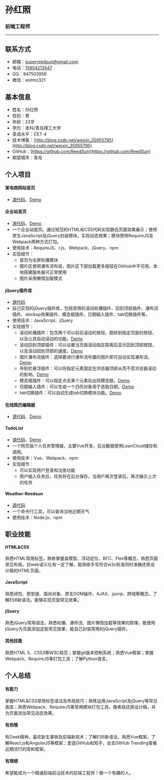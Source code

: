 # 孙红照
### 前端工程师
---
## 联系方式
- 邮箱：[superreedsun@gmail.com](mailto:superreedsun@gmail.com)
- 电话：[15854213547](tel:15854213547)
- QQ：947503956
- 微信：wstmz321

## 基本信息
- 姓名：孙红照
- 性别：男
- 年龄：23岁
- 学历：本科/青岛理工大学
- 英语水平：CET-4
- 技术博客：[http://blog.csdn.net/weixin_35955795](http://blog.csdn.net/weixin_35955795)
- GitHub：[https://github.com/ReedSun](https://github.com/ReedSun)
- 期望城市：青岛

## 个人项目
#### 某电商网站首页
- [源代码]()、[Demo]()

#### 企业站首页
- [源代码](https://github.com/ReedSun/Typiacl-website-product-page)、[Demo](https://reedsun.github.io/Typiacl-website-product-page/page2/FC%20Barcelona.html)
- 一个企业站首页。通过规范的HTML和CSS代码实现静态页面效果展示；使用原生JavaScript及jQuery封装模块，实现动态效果；模块使用RequireJS及Webpack两种方式打包。
- 使用技术：RequireJS、r.js、Webpack、jQuery、npm
- 实现细节：
    - 首页为全屏轮播模块
    - 图片区使用瀑布流布局，图片区下部加载更多按钮在GitHub中不可用，本地搭建服务器可正常使用
    - 图片采用懒惰加载模式

#### jQuery插件库
- [源代码](https://github.com/ReedSun/jQuery-plugin) 
- 自己实现的jQuery插件库，包括常用的滚动轮播插件、回到顶部插件、瀑布流插件、skickup效果插件、模态框插件、日期输入插件、tab切换插件等。
- 使用技术：JavaScript、jQuery
- 实现细节：
    - 滚动轮播插件：包含两个可以前后滚动的按钮，跳转到指定页面的按钮，以及让其自动滚动的功能。[Demo](https://reedsun.github.io/jQuery-plugin/carousel/demo.html)
    - 滚动回到顶部插件：可以设置当页面滚动指定距离后显示回到顶部按钮，以及滚动回到顶部的速度。[Demo](https://reedsun.github.io/jQuery-plugin/gotop/demo.html)
    - 图片瀑布流插件：选择要进行瀑布流布置的图片即可自动实现瀑布流。[Demo](https://reedsun.github.io/jQuery-plugin/waterfall/demo.html)
    - 导航栏悬浮插件：可以将指定元素固定在浏览器顶部从而不受浏览器滚动的影响。[Demo](https://reedsun.github.io/jQuery-plugin/stickup/demo.html)
    - 模态框插件：可以指定点击某个元素后出现模态框。[Demo](https://reedsun.github.io/jQuery-plugin/modal/demo.html)
    - 日期输入插件：可以生成一个日历对象用于选取日期。[Demo](https://reedsun.github.io/jQuery-plugin/datePicker/demo.html)
    - tab切换插件：可以自动生成tab切换模块功能。[Demo](https://reedsun.github.io/jQuery-plugin/tab/demo.html)

#### 在线简历编辑器
- [源代码]()、[Demo]()

#### TodoList
- [源代码](https://github.com/ReedSun/TodoList)、[Demo](https://reedsun.github.io/TodoList/page.html)
- 一个网页版个人任务管理器，主要Vue开发，后台数据使用LeanCloud储存和调用。
- 使用技术：Vue、Webpack、npm
- 实现细节：
    - 可以实现用户登录和注册功能
    - 用户输入任务后，任务将在后台保存，当用户再次登录后，再次展示上次的任务

#### Weather-Reedsun
- [源代码](https://github.com/ReedSun/weather-reedsun)
- 一个命令行工具，可以查询当地近期天气
- 使用技术：Node.js、npm

## 职业技能
#### HTML&CSS
熟悉HTML常用标签。熟练掌握盒模型、浮动定位、BFC、Flex等概念，熟悉页面常见布局。对web语义化有一定了解，能熟练手写符合w3c标准同时准确还原设计稿的HTML页面。
#### JavaScript
熟悉闭包、原型链、面向对象、原生DOM操作、AJAX、jsonp、跨域等概念。了解ES6新语法。能够实现页面常见效果。
#### jQuery
熟悉jQuery常用语法，熟悉轮播、瀑布流、图片懒惰加载等效果的原理，能使用jQuery为页面添加这些常见效果，能自己封装常用的jQuery插件。
#### 其他技能
熟悉HTML 5、CSS3等W3C规范；掌握git版本控制系统；熟悉Vue框架；掌握Webpack、RequireJS等打包工具；了解Python语言。

## 个人总结
#### 有能力
掌握HTML&CSS常用标签语法及布局技巧；熟练运用JavaScript及jQuery等常见类库；熟悉Webpack、RequireJS等常用模块打包工具。像素级还原设计稿，并为页面添加常见动态效果。
#### 有热情
有Geek精神，喜欢新生事物及前端新技术；了解ES6新语法，熟悉Vue框架，了解React.js和AngularJS等框架；爱逛GitHub和知乎，会去GitHub Trending查看近期流行的库和框架。
#### 有理想
希望能成为一个精通前端前沿技术的前端工程师！做一个有趣的人。